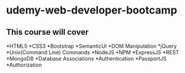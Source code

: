 # udemy-web-developer-bootcamp

## This course will cover 
*HTML5
*CSS3
*Bootstrap
*SemanticUI
*DOM Manipulation
*jQuery
*Unix(Command Line) Commands
*NodeJS
*NPM
*ExpressJS
*REST
*MongoDB
*Database Associations
*Authentication
*PassportJS
*Authorization
